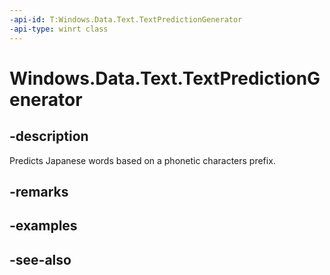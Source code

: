 ----api-id: T:Windows.Data.Text.TextPredictionGenerator
-api-type: winrt class
---<!-- Class syntax.public class TextPredictionGenerator : Windows.Data.Text.ITextPredictionGenerator--># Windows.Data.Text.TextPredictionGenerator## -descriptionPredicts Japanese words based on a phonetic characters prefix.## -remarks## -examples## -see-also
